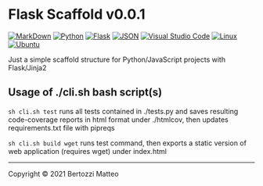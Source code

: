 Flask Scaffold v0.0.1
=====================

[![MarkDown](https://img.shields.io/badge/Markdown-000000?style=for-the-badge&logo=markdown&logoColor=white)](https://daringfireball.net/projects/markdown/syntax/)
[![Python](https://img.shields.io/badge/Python-3776AB?style=for-the-badge&logo=python&logoColor=white)](https://www.python.org/)
[![Flask](https://img.shields.io/badge/flask-%23000.svg?style=for-the-badge&logo=flask&logoColor=white)](https://flask.palletsprojects.com/en/2.0.x/)
[![JSON](https://img.shields.io/badge/json-5E5C5C?style=for-the-badge&logo=json&logoColor=white)](https://www.json.org/json-en.html)
[![Visual Studio Code](https://img.shields.io/badge/Visual_Studio_Code-0078D4?style=for-the-badge&logo=visual%20studio%20code&logoColor=white)](https://code.visualstudio.com/)
[![Linux](https://img.shields.io/badge/Linux-FCC624?style=for-the-badge&logo=linux&logoColor=black)](https://linuxfoundation.org/)
[![Ubuntu](https://img.shields.io/badge/Ubuntu-E95420?style=for-the-badge&logo=ubuntu&logoColor=white)](https://ubuntu.com/)

Just a simple scaffold structure for Python/JavaScript projects with Flask/Jinja2

Usage of ./cli.sh bash script(s)
--------------------------------

```sh cli.sh test```
runs all tests contained in ./tests.py and saves resulting code-coverage reports in html format under ./htmlcov, then updates requirements.txt file with pipreqs

```sh cli.sh build wget```
runs test command, then exports a static version of web application (requires wget) under index.html

---

Copyright © 2021 Bertozzi Matteo